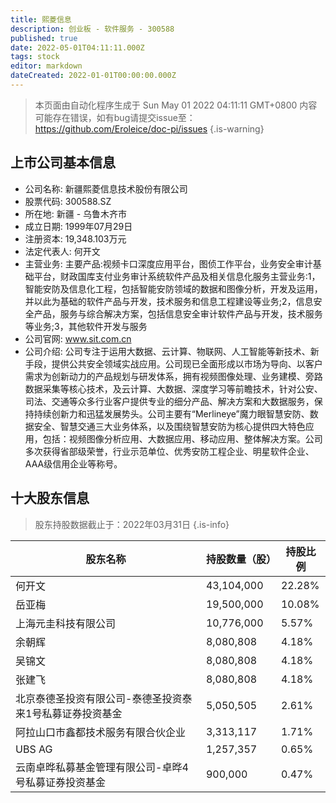 ```yaml
---
title: 熙菱信息
description: 创业板 - 软件服务 - 300588
published: true
date: 2022-05-01T04:11:11.000Z
tags: stock
editor: markdown
dateCreated: 2022-01-01T00:00:00.000Z
---
```


> 本页面由自动化程序生成于 Sun May 01 2022 04:11:11 GMT+0800
> 内容可能存在错误，如有bug请提交issue至：https://github.com/Eroleice/doc-pi/issues
{.is-warning}

## 上市公司基本信息
- 公司名称: 新疆熙菱信息技术股份有限公司
- 股票代码: 300588.SZ
- 所在地: 新疆 - 乌鲁木齐市
- 成立日期: 1999年07月29日
- 注册资本: 19,348.103万元
- 法定代表人: 何开文
- 主营业务: 主要产品:视频卡口深度应用平台，图侦工作平台，业务安全审计基础平台，财政国库支付业务审计系统软件产品及相关信息化服务主营业务:1，智能安防及信息化工程，包括智能安防领域的数据和图像分析，开发及运用，并以此为基础的软件产品与开发，技术服务和信息工程建设等业务;2，信息安全产品，服务与综合解决方案，包括信息安全审计软件产品与开发，技术服务等业务;3，其他软件开发与服务
- 公司官网: www.sit.com.cn
- 公司介绍: 公司专注于运用大数据、云计算、物联网、人工智能等新技术、新手段，提供公共安全领域实战应用。公司现已全面形成以市场为导向、以客户需求为创新动力的产品规划与研发体系，拥有视频图像处理、业务建模、旁路数据采集等核心技术，及云计算、大数据、深度学习等前瞻技术，针对公安、司法、交通等众多行业客户提供专业的细分产品、解决方案和大数据服务，保持持续创新力和迅猛发展势头。公司主要有“Merlineye”魔力眼智慧安防、数据安全、智慧交通三大业务体系，以及围绕智慧安防为核心提供四大特色应用，包括：视频图像分析应用、大数据应用、移动应用、整体解决方案。公司多次获得省部级荣誉，行业示范单位、优秀安防工程企业、明星软件企业、AAA级信用企业等称号。


## 十大股东信息
> 股东持股数据截止于：2022年03月31日
{.is-info}

| 股东名称 | 持股数量（股） | 持股比例 |
| --- | --- | --- |
| 何开文 | 43,104,000 | 22.28% |
| 岳亚梅 | 19,500,000 | 10.08% |
| 上海元圭科技有限公司 | 10,776,000 | 5.57% |
| 余朝辉 | 8,080,808 | 4.18% |
| 吴锦文 | 8,080,808 | 4.18% |
| 张建飞 | 8,080,808 | 4.18% |
| 北京泰德圣投资有限公司-泰德圣投资泰来1号私募证券投资基金 | 5,050,505 | 2.61% |
| 阿拉山口市鑫都技术服务有限合伙企业 | 3,313,117 | 1.71% |
| UBS AG | 1,257,357 | 0.65% |
| 云南卓晔私募基金管理有限公司-卓晔4号私募证券投资基金 | 900,000 | 0.47% |




